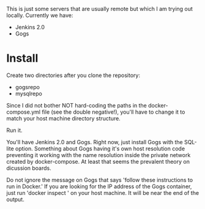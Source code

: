 This is just some servers that are usually remote but which I am trying out locally. Currently we have:

- Jenkins 2.0
- Gogs

# Install

Create two directories after you clone the repository:
- gogsrepo
- mysqlrepo

Since I did not bother NOT hard-coding the paths in the docker-compose.yml file (see the double negative!), you'll have to change it to match your host machine directory structure.

Run it.

You'll have Jenkins 2.0 and Gogs. Right now, just install Gogs with the SQL-lite option. Something about Gogs having it's own host resolution code preventing it working with the name resolution inside the private network created by docker-compose. At least that seems the prevalent theory on dicussion boards.

Do not ignore the message on Gogs that says 'follow these instructions to run in Docker.' If you are looking for the IP address of the Gogs container, just run 'docker inspect <container-name>' on your host machine. It will be near the end of the output.



